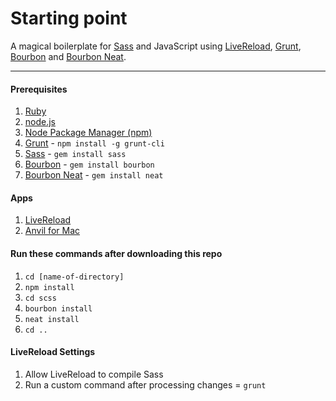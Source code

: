 # Starting point

A magical boilerplate for [Sass](http://sass-lang.com/) and JavaScript using [LiveReload](http://livereload.com/), [Grunt](http://gruntjs.com/), [Bourbon](http://bourbon.io) and [Bourbon Neat](http://neat.bourbon.io).

- - - 

#### Prerequisites

1. [Ruby](http://www.ruby-lang.org/en/)
2. [node.js](http://nodejs.org/)
3. [Node Package Manager (npm)](https://npmjs.org/)
4. [Grunt](http://gruntjs.com/) - `npm install -g grunt-cli`
5. [Sass](http://sass-lang.com/) - `gem install sass`
6. [Bourbon](http://bourbon.io) - `gem install bourbon`
7. [Bourbon Neat](http://neat.bourbon.io) - `gem install neat`

#### Apps

1. [LiveReload](http://livereload.com/)
2. [Anvil for Mac](http://anvilformac.com/)

#### Run these commands after downloading this repo

1. `cd [name-of-directory]`
2. `npm install`
3. `cd scss`
4. `bourbon install`
5. `neat install`
6. `cd ..`

#### LiveReload Settings

1. Allow LiveReload to compile Sass
2. Run a custom command after processing changes = `grunt`